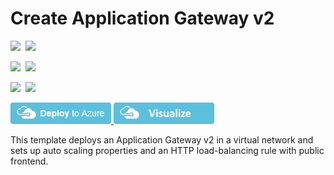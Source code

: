 # Create Application Gateway v2

<IMG SRC="https://azbotstorage.blob.core.windows.net/badges/101-application-gateway-v2-autoscale-create/PublicLastTestDate.svg" />&nbsp;
<IMG SRC="https://azbotstorage.blob.core.windows.net/badges/101-application-gateway-v2-autoscale-create/PublicDeployment.svg" />&nbsp;

<IMG SRC="https://azbotstorage.blob.core.windows.net/badges/101-application-gateway-v2-autoscale-create/FairfaxLastTestDate.svg" />&nbsp;
<IMG SRC="https://azbotstorage.blob.core.windows.net/badges/101-application-gateway-v2-autoscale-create/FairfaxDeployment.svg" />&nbsp;

<IMG SRC="https://azbotstorage.blob.core.windows.net/badges/101-application-gateway-v2-autoscale-create/BestPracticeResult.svg" />&nbsp;
<IMG SRC="https://azbotstorage.blob.core.windows.net/badges/101-application-gateway-v2-autoscale-create/CredScanResult.svg" />&nbsp;

<a href="https://portal.azure.com/#create/Microsoft.Template/uri/https%3A%2F%2Fraw.githubusercontent.com%2FAzure%2Fazure-quickstart-templates%2Fmaster%2F101-application-gateway-v2-autoscale-create%2Fazuredeploy.json" target="_blank">
    <img src="https://raw.githubusercontent.com/Azure/azure-quickstart-templates/master/1-CONTRIBUTION-GUIDE/images/deploytoazure.png"/>
</a>
<a href="http://armviz.io/#/?load=https%3A%2F%2Fraw.githubusercontent.com%2FAzure%2Fazure-quickstart-templates%2Fmaster%2F101-application-gateway-v2-autoscale-create%2Fazuredeploy.json" target="_blank">
    <img src="https://raw.githubusercontent.com/Azure/azure-quickstart-templates/master/1-CONTRIBUTION-GUIDE/images/visualizebutton.png"/>
</a>

This template deploys an Application Gateway v2 in a virtual network and sets up auto scaling properties and an HTTP load-balancing rule with public frontend.
